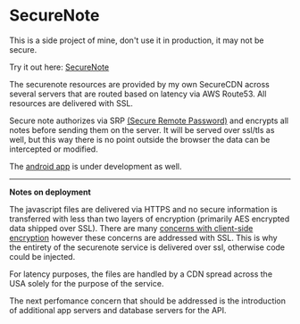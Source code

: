 # SecureNote

This is a side project of mine, don't use it in production, it may not be secure.

Try it out here: [SecureNote](https://securenote.v3x.pw/)

The securenote resources are provided by my own SecureCDN across several servers that are routed based on latency via AWS Route53. All resources are delivered with SSL.

Secure note authorizes via SRP [(Secure Remote Password)](https://en.wikipedia.org/wiki/Secure_Remote_Password_protocol) and encrypts all notes before sending them on the server. It will be served over ssl/tls as well, but this way there is no point outside the browser the data can be intercepted or modified.

The [android app](https://github.com/chris-pauley/securenote-android) is under development as well.

---

**Notes on deployment**

The javascript files are delivered via HTTPS and no secure information is transferred with less than two layers of encryption (primarily AES encrypted data shipped over SSL). There are many [concerns with client-side encryption](https://www.nccgroup.trust/us/about-us/newsroom-and-events/blog/2011/august/javascript-cryptography-considered-harmful/) however these concerns are addressed with SSL. This is why the entirety of the securenote service is delivered over ssl, otherwise code could be injected.

For latency purposes, the files are handled by a CDN spread across the USA solely for the purpose of the service.

The next perfomance concern that should be addressed is the introduction of additional app servers and database servers for the API. 
